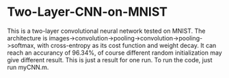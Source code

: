# Two-Layer-CNN-on-MNIST
This is a two-layer convolutional neural network tested on MNIST.
The architecture is images->convolution->pooling->convolution->pooling->softmax, with cross-entropy as its cost function and weight decay.
It can reach an accurancy of 96.34%, of course different random initialization may give different result. This is just a result for one run.
To run the code, just run myCNN.m.
